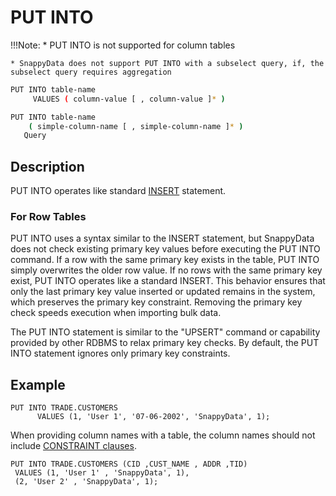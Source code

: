 # PUT INTO

!!!Note:
	* PUT INTO is not supported for column tables
		
	* SnappyData does not support PUT INTO with a subselect query, if, the subselect query requires aggregation

``` bash
PUT INTO table-name
     VALUES ( column-value [ , column-value ]* ) 
```

``` bash
PUT INTO table-name
    ( simple-column-name [ , simple-column-name ]* )
   Query
```
## Description

PUT INTO operates like standard [INSERT](insert.md) statement.

###	For Row Tables

PUT INTO uses a syntax similar to the INSERT statement, but SnappyData does not check existing primary key values before executing the PUT INTO command. If a row with the same primary key exists in the table, PUT INTO simply overwrites the older row value. If no rows with the same primary key exist, PUT INTO operates like a standard INSERT. This behavior ensures that only the last primary key value inserted or updated remains in the system, which preserves the primary key constraint. Removing the primary key check speeds execution when importing bulk data.

The PUT INTO statement is similar to the "UPSERT" command or capability provided by other RDBMS to relax primary key checks. By default, the PUT INTO statement ignores only primary key constraints. <!--All other column constraints (unique, check, and foreign key) are honored unless you explicitly set the [skip-constraint-checks](../../reference/configuration_parameters/skip-constraint-checks.md) connection property.-->

## Example

```pre
PUT INTO TRADE.CUSTOMERS
      VALUES (1, 'User 1', '07-06-2002', 'SnappyData', 1);
```

When providing column names with a table, the column names should not include [CONSTRAINT clauses](create-table.md#constraint).

```pre
PUT INTO TRADE.CUSTOMERS (CID ,CUST_NAME , ADDR ,TID)
 VALUES (1, 'User 1' , 'SnappyData', 1),
 (2, 'User 2' , 'SnappyData', 1);
```

